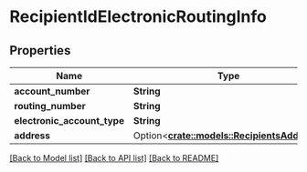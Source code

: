 # RecipientIdElectronicRoutingInfo

## Properties

Name | Type | Description | Notes
------------ | ------------- | ------------- | -------------
**account_number** | **String** |  | [default to ]
**routing_number** | **String** |  | [default to ]
**electronic_account_type** | **String** | \"businessChecking\" | \"businessSavings\" | \"personalChecking\" | \"personalSavings\" | [default to ]
**address** | Option<[**crate::models::RecipientsAddress**](_recipients_address.md)> |  | [optional]

[[Back to Model list]](../README.md#documentation-for-models) [[Back to API list]](../README.md#documentation-for-api-endpoints) [[Back to README]](../README.md)


